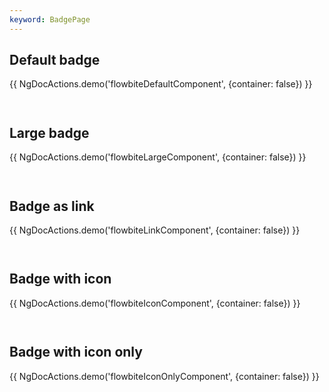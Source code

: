```yaml
---
keyword: BadgePage
---
```


## Default badge

{{ NgDocActions.demo('flowbiteDefaultComponent', {container: false}) }}

```html file="./_default.component.ts"#L10-L18 group="default" name="html"

```

```typescript file="./_default.component.ts"#L1-L1 group="default" name="typescript"

```

## Large badge

{{ NgDocActions.demo('flowbiteLargeComponent', {container: false}) }}

```html file="./_large.component.ts"#L10-L50 group="large" name="html"

```

```typescript file="./_large.component.ts"#L1-L1 group="large" name="typescript"

```

## Badge as link

{{ NgDocActions.demo('flowbiteLinkComponent', {container: false}) }}

```html file="./_link.component.ts"#L11-L72 group="link" name="html"

```

```typescript file="./_link.component.ts"#L1-L2 group="link" name="typescript"

```

## Badge with icon

{{ NgDocActions.demo('flowbiteIconComponent', {container: false}) }}

```html file="./_icon.component.ts"#L11-L22 group="icon" name="html"

```

```typescript file="./_icon.component.ts"#L1-L2 group="icon" name="typescript"

```

## Badge with icon only

{{ NgDocActions.demo('flowbiteIconOnlyComponent', {container: false}) }}

```html file="./_icon-only.component.ts"#L11-L32 group="icon-only" name="html"

```

```typescript file="./_icon-only.component.ts"#L1-L2 group="icon-only" name="typescript"

```
